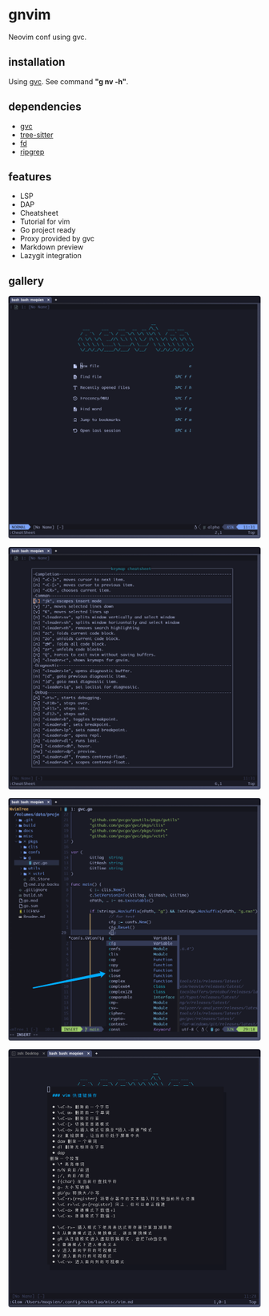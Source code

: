 # gnvim
Neovim conf using gvc.

## installation
Using [gvc]("https://github.com/gvcgo/gvc"). See command **"g nv -h"**.

## dependencies
- [gvc](https://github.com/gvcgo/gvc/releases)
- [tree-sitter](https://github.com/tree-sitter/tree-sitter)
- [fd](https://github.com/sharkdp/fd)
- [ripgrep](https://github.com/BurntSushi/ripgrep)

## features
- LSP
- DAP
- Cheatsheet
- Tutorial for vim
- Go project ready
- Proxy provided by gvc
- Markdown preview
- Lazygit integration

## gallery

![gnvim-dashboard](https://github.com/moqsien/img_repo/raw/main/gnvim.png)

![cheatsheet](https://github.com/moqsien/img_repo/raw/main/gnvim_cheatsheet.png)

![go-project](https://github.com/moqsien/img_repo/raw/main/gnvim_go.png)

![tutorial](https://github.com/moqsien/img_repo/raw/main/vim_tutorial.png)
